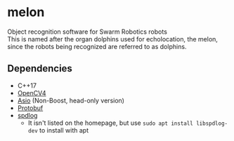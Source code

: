 # melon
Object recognition software for Swarm Robotics robots  
This is named after the organ dolphins used for echolocation, the melon, since the robots being recognized are referred to as dolphins.

## Dependencies
- C++17
- [OpenCV4](https://opencv.org)
- [Asio](https://think-async.com/Asio/) (Non-Boost, head-only version)
- [Protobuf](https://developers.google.com/protocol-buffers)
- [spdlog](https://github.com/gabime/spdlog)
    - It isn't listed on the homepage, but use `sudo apt install libspdlog-dev` to install with apt 
